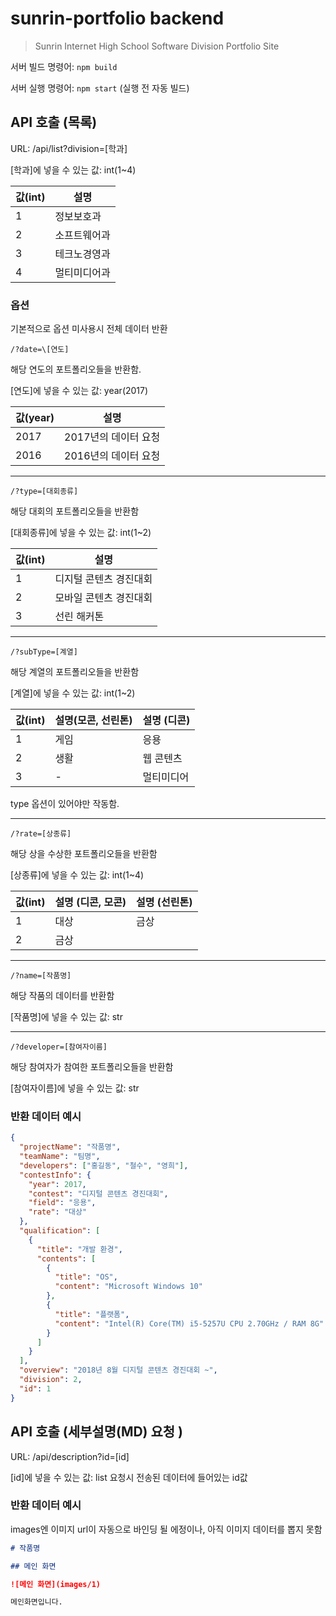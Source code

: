 # sunrin-portfolio backend

> Sunrin Internet High School Software Division Portfolio Site

서버 빌드 명령어: `npm build`

서버 실행 명령어: `npm start` (실행 전 자동 빌드)

## API 호출 (목록)

URL: /api/list?division=[학과]

\[학과]에 넣을 수 있는 값: int(1~4)

값(int) | 설명
------- | ------------
1       | 정보보호과
2       | 소프트웨어과
3       | 테크노경영과
4       | 멀티미디어과

### 옵션

기본적으로 옵션 미사용시 전체 데이터 반환

`/?date=\[연도]`

해당 연도의 포트폴리오들을 반환함.

\[연도]에 넣을 수 있는 값: year(2017)

값(year)   | 설명
---------- | --------------------
2017       | 2017년의 데이터 요청
2016       | 2016년의 데이터 요청
---

`/?type=[대회종류]`

해당 대회의 포트폴리오들을 반환함

\[대회종류]에 넣을 수 있는 값: int(1~2)

값(int) | 설명
------- | ----------------------
1       | 디지털 콘텐츠 경진대회
2       | 모바일 콘텐츠 경진대회
3       | 선린 해커톤

---

`/?subType=[계열]`

해당 계열의 포트폴리오들을 반환함

[계열]에 넣을 수 있는 값: int(1~2)

값(int) | 설명(모콘, 선린톤) | 설명 (디콘)
------- | -------------------| ----
1       | 게임               | 응용
2       | 생활               | 웹 콘텐츠
3       | -                  | 멀티미디어

type 옵션이 있어야만 작동함.

---

`/?rate=[상종류]`

해당 상을 수상한 포트폴리오들을 반환함

[상종류]에 넣을 수 있는 값: int(1~4)

값(int) | 설명 (디콘, 모콘) | 설명 (선린톤)
------- | ----------------- | -------------
1       | 대상              | 금상
2       | 금상              |

---

`/?name=[작품명]`

해당 작품의 데이터를 반환함

\[작품명]에 넣을 수 있는 값: str

---

`/?developer=[참여자이름]`

해당 참여자가 참여한 포트폴리오들을 반환함

\[참여자이름]에 넣을 수 있는 값: str

### 반환 데이터 예시

```json
{
  "projectName": "작품명",
  "teamName": "팀명",
  "developers": ["홍길동", "철수", "영희"],
  "contestInfo": {
    "year": 2017,
    "contest": "디지털 콘텐츠 경진대회",
    "field": "응용",
    "rate": "대상"
  },
  "qualification": [
    {
      "title": "개발 환경",
      "contents": [
        {
          "title": "OS",
          "content": "Microsoft Windows 10"
        },
        {
          "title": "플랫폼",
          "content": "Intel(R) Core(TM) i5-5257U CPU 2.70GHz / RAM 8G"
        }
      ]
    }
  ],
  "overview": "2018년 8월 디지털 콘텐츠 경진대회 ~",
  "division": 2,
  "id": 1
}
```

## API 호출 (세부설명(MD) 요청 )

URL: /api/description?id=[id]

\[id]에 넣을 수 있는 값: list 요청시 전송된 데이터에 들어있는 id값

### 반환 데이터 예시

images엔 이미지 url이 자동으로 바인딩 될 에정이나, 아직 이미지 데이터를 뽑지 못함

```md
# 작품명

## 메인 화면

![메인 화면](images/1)

메인화면입니다.

```